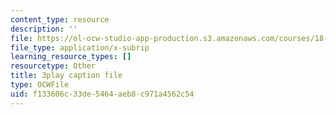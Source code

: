```yaml
---
content_type: resource
description: ''
file: https://ol-ocw-studio-app-production.s3.amazonaws.com/courses/18-01sc-single-variable-calculus-fall-2010/f133606c33de5464aeb8c971a4562c54_TpWQlKHPyJ4.vtt
file_type: application/x-subrip
learning_resource_types: []
resourcetype: Other
title: 3play caption file
type: OCWFile
uid: f133606c-33de-5464-aeb8-c971a4562c54
---
```


